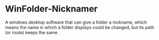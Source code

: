 # WinFolder-Nicknamer
 A windows desktop software that can give a folder a nickname, which means the name in which a folder displays could be changed, but its path (or route) keeps the same.
